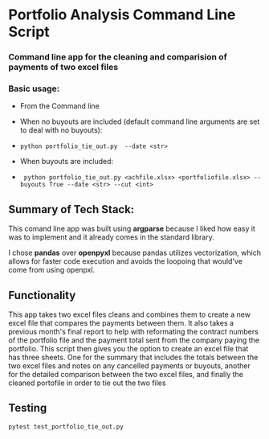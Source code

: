 # Portfolio Analysis Command Line Script

### Command line app for the cleaning and comparision of payments of two excel files


### Basic usage:
- From the Command line

- When no buyouts are included (default command line arguments are set to deal with no buyouts):

- ` python portfolio_tie_out.py  --date <str> `

- When buyouts are included:
- ` python portfolio_tie_out.py <achfile.xlsx> <portfoliofile.xlsx> --buyouts True --date <str> --cut <int>`


## Summary of Tech Stack:
This comand line app was built using **argparse** because I liked how easy it was to implement and it already comes in the standard library.

I chose **pandas** over **openpyxl** because pandas utilizes vectorization, which allows for faster code execution and avoids the loopoing that would've come from using openpxl.

## Functionality
This app takes two excel files cleans and combines them to create a new excel file that compares the payments between them. It also takes a previous month's final report to help with reformating the contract numbers of the portfolio file and the payment total sent from the company paying the portfolio. This script then gives you the option to create an excel file that has three sheets. One for the summary that includes the totals between the two excel files and notes on any cancelled payments or buyouts, another for the detailed comparison between the two excel files, and finally the cleaned portofile in order to tie out the two files 

## Testing
`pytest test_portfolio_tie_out.py `